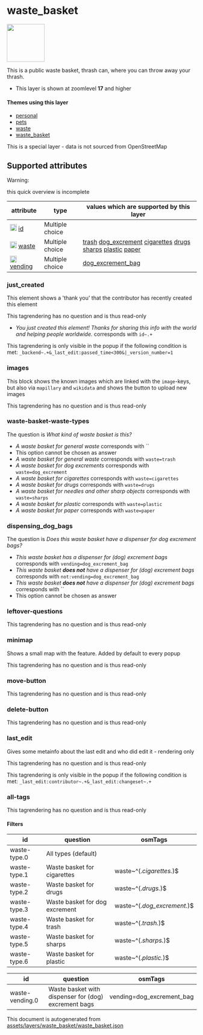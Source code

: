 [//]: # (WARNING: this file is automatically generated. Please find the sources at the bottom and edit those sources)

 waste_basket 
==============



<img src='https://mapcomplete.org/./assets/themes/waste_basket/waste_basket.svg' height="100px"> 

This is a public waste basket, thrash can, where you can throw away your thrash.






  - This layer is shown at zoomlevel **17** and higher




#### Themes using this layer 





  - [personal](https://mapcomplete.org/personal)
  - [pets](https://mapcomplete.org/pets)
  - [waste](https://mapcomplete.org/waste)
  - [waste_basket](https://mapcomplete.org/waste_basket)


This is a special layer - data is not sourced from OpenStreetMap



 Supported attributes 
----------------------



Warning: 

this quick overview is incomplete



attribute | type | values which are supported by this layer
----------- | ------ | ------------------------------------------
[<img src='https://mapcomplete.org/assets/svg/statistics.svg' height='18px'>](https://taginfo.openstreetmap.org/keys/id#values) [id](https://wiki.openstreetmap.org/wiki/Key:id) | Multiple choice | 
[<img src='https://mapcomplete.org/assets/svg/statistics.svg' height='18px'>](https://taginfo.openstreetmap.org/keys/waste#values) [waste](https://wiki.openstreetmap.org/wiki/Key:waste) | Multiple choice | [trash](https://wiki.openstreetmap.org/wiki/Tag:waste%3Dtrash) [dog_excrement](https://wiki.openstreetmap.org/wiki/Tag:waste%3Ddog_excrement) [cigarettes](https://wiki.openstreetmap.org/wiki/Tag:waste%3Dcigarettes) [drugs](https://wiki.openstreetmap.org/wiki/Tag:waste%3Ddrugs) [sharps](https://wiki.openstreetmap.org/wiki/Tag:waste%3Dsharps) [plastic](https://wiki.openstreetmap.org/wiki/Tag:waste%3Dplastic) [paper](https://wiki.openstreetmap.org/wiki/Tag:waste%3Dpaper)
[<img src='https://mapcomplete.org/assets/svg/statistics.svg' height='18px'>](https://taginfo.openstreetmap.org/keys/vending#values) [vending](https://wiki.openstreetmap.org/wiki/Key:vending) | Multiple choice | [dog_excrement_bag](https://wiki.openstreetmap.org/wiki/Tag:vending%3Ddog_excrement_bag) [](https://wiki.openstreetmap.org/wiki/Tag:vending%3D)




### just_created 



This element shows a 'thank you' that the contributor has recently created this element

This tagrendering has no question and is thus read-only





  - *You just created this element! Thanks for sharing this info with the world and helping people worldwide.*  corresponds with  `id~.+`


This tagrendering is only visible in the popup if the following condition is met: `_backend~.+&_last_edit:passed_time<300&|_version_number=1`



### images 



This block shows the known images which are linked with the `image`-keys, but also via `mapillary` and `wikidata` and shows the button to upload new images

This tagrendering has no question and is thus read-only





### waste-basket-waste-types 



The question is  *What kind of waste basket is this?*





  - *A waste basket for general waste*  corresponds with  ``
  - This option cannot be chosen as answer
  - *A waste basket for general waste*  corresponds with  `waste=trash`
  - *A waste basket for dog excrements*  corresponds with  `waste=dog_excrement`
  - *A waste basket for cigarettes*  corresponds with  `waste=cigarettes`
  - *A waste basket for drugs*  corresponds with  `waste=drugs`
  - *A waste basket for needles and other sharp objects*  corresponds with  `waste=sharps`
  - *A waste basket for plastic*  corresponds with  `waste=plastic`
  - *A waste basket for paper*  corresponds with  `waste=paper`




### dispensing_dog_bags 



The question is  *Does this waste basket have a dispenser for dog excrement bags?*





  - *This waste basket has a dispenser for (dog) excrement bags*  corresponds with  `vending=dog_excrement_bag`
  - *This waste basket <b>does not</b> have a dispenser for (dog) excrement bags*  corresponds with  `not:vending=dog_excrement_bag`
  - *This waste basket <b>does not</b> have a dispenser for (dog) excrement bags*  corresponds with  ``
  - This option cannot be chosen as answer




### leftover-questions 



This tagrendering has no question and is thus read-only





### minimap 



Shows a small map with the feature. Added by default to every popup

This tagrendering has no question and is thus read-only





### move-button 



This tagrendering has no question and is thus read-only





### delete-button 



This tagrendering has no question and is thus read-only





### last_edit 



Gives some metainfo about the last edit and who did edit it - rendering only

This tagrendering has no question and is thus read-only



This tagrendering is only visible in the popup if the following condition is met: `_last_edit:contributor~.+&_last_edit:changeset~.+`



### all-tags 



This tagrendering has no question and is thus read-only





#### Filters 





id | question | osmTags
---- | ---------- | ---------
waste-type.0 | All types (default) | 
waste-type.1 | Waste basket for cigarettes | waste~^(.*cigarettes.*)$
waste-type.2 | Waste basket for drugs | waste~^(.*drugs.*)$
waste-type.3 | Waste basket for dog excrement | waste~^(.*dog_excrement.*)$
waste-type.4 | Waste basket for trash | waste~^(.*trash.*)$
waste-type.5 | Waste basket for sharps | waste~^(.*sharps.*)$
waste-type.6 | Waste basket for plastic | waste~^(.*plastic.*)$




id | question | osmTags
---- | ---------- | ---------
waste-vending.0 | Waste basket with dispenser for (dog) excrement bags | vending=dog_excrement_bag
 

This document is autogenerated from [assets/layers/waste_basket/waste_basket.json](https://github.com/pietervdvn/MapComplete/blob/develop/assets/layers/waste_basket/waste_basket.json)
